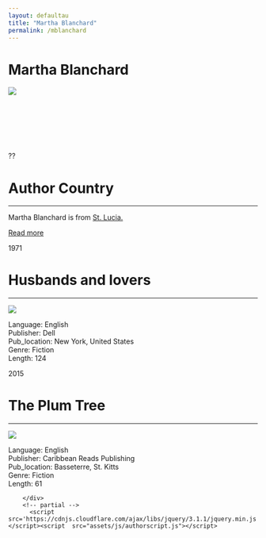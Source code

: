 ```yaml
---
layout: defaultau
title: "Martha Blanchard"
permalink: /mblanchard
---
```

<!-- partial:index.partial.html -->
<div class="content">
    <h1>Martha Blanchard</h1>
    <div class="quote">
        <div><img src="https://thevoiceslu.com/wp-content/uploads/2015/11/BLANCHARD-mid.jpg" class="logo"></div>
    </div>
    <div class="timeline">
        <div style="padding-bottom:100px;"></div>
        <div class="block">
            <div class="date right"><p class="right"> ?? </p></div>
            <div class="dot"></div>
            <div class="left first">
            <div class="author_country">
                <h1>Author Country</h1><hr>
        <div class="aclocation">    <p> Martha Blanchard is from <a href="http://localhost:4000/16">St. Lucia.</a></p></div>
              <div class="acreadmore">  <a href="#" target="_blank">Read more</a></div>
            </div>
            </div>
        </div>
        <div class="block">
            <div class="date left"><p class="left">1971</p></div>
            <div class="dot"></div>
            <div class="right">
                <h1>Husbands and lovers</h1><hr>
                <p><img src="https://images-na.ssl-images-amazon.com/images/I/51BBD8NhWNS._SX308_BO1,204,203,200_.jpg"></p>
                <p>
                Language: English <br/>
                Publisher: Dell  <br/>
                Pub_location: New York, United States <br/>
                Genre: Fiction <br/>
                Length: 124 <br/>
                </p>
            </div>
        </div>
        <div class="block">
            <div class="date right"><p class="right">2015</p></div>
            <div class="dot"></div>
            <div class="left">
                <h1>The Plum Tree</h1><hr>
                <p><img src="https://images-na.ssl-images-amazon.com/images/I/517gFumDJgL._SX326_BO1,204,203,200_.jpg"></p>
                <p>
                Language: English <br/>
                Publisher: Caribbean Reads Publishing <br/>
                Pub_location: Basseterre, St. Kitts <br/>
                Genre: Fiction <br/>
                Length: 61 <br/>
                </p>
            </div>
        </div>


        </div>
        <!-- partial -->
          <script src='https://cdnjs.cloudflare.com/ajax/libs/jquery/3.1.1/jquery.min.js'></script><script  src="assets/js/authorscript.js"></script>
